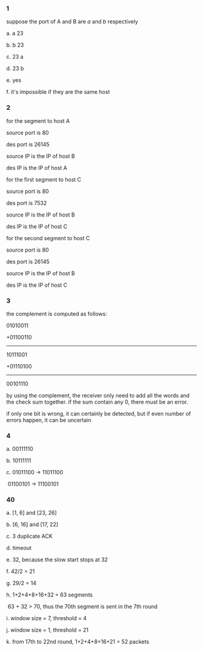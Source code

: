 ### 1

suppose the port of A and B are *a* and *b* respectively

a. a 23

b. b 23

c. 23 a

d. 23 b

e. yes

f. it's impossible if they are the same host



### 2

for the segment to host A

source port is 80

des port is 26145

source IP is the IP of host B

des IP is the IP of host A



for the first segment to host C

source port is 80

des port is 7532

source IP is the IP of host B

des IP is the IP of host C



for the second segment to host C

source port is 80

des port is 26145

source IP is the IP of host B

des IP is the IP of host C



### 3

the complement is computed as follows:

  01010011

+01100110

---

  10111001

+01110100

---

  00101110

by using the complement, the receiver only need to add all the words and the check sum together. if the sum contain any 0, there must be an error.

if only one bit is wrong, it can certainly be detected, but if even number of errors happen, it can be uncertain



### 4

a. 00111110

b. 10111111

c. 01011100 -> 11011100

​    01100101 -> 11100101



### 40

a. [1, 6] and [23, 26]

b. [6, 16] and [17, 22]

c. 3 duplicate ACK

d. timeout

e. 32, because the slow start stops at 32

f. 42/2 = 21

g. 29/2 = 14

h. 1+2+4+8+16+32 = 63 segments 

​     63 + 32 > 70, thus the 70th segment is sent in the 7th round

i. window size = 7, threshold = 4

j. window size = 1, threshold = 21

k.  from 17th to 22nd round, 1+2+4+8+16+21 = 52 packets

